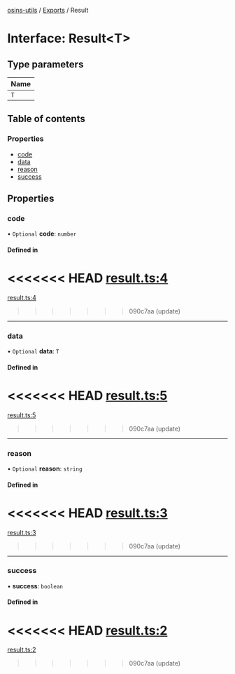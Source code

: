 [osins-utils](../README.md) / [Exports](../modules.md) / Result

# Interface: Result<T\>

## Type parameters

| Name |
| :------ |
| `T` |

## Table of contents

### Properties

- [code](Result.md#code)
- [data](Result.md#data)
- [reason](Result.md#reason)
- [success](Result.md#success)

## Properties

### code

• `Optional` **code**: `number`

#### Defined in

<<<<<<< HEAD
[result.ts:4](https://github.com/osins/osins-utils/blob/b1b8065/src/result.ts#L4)
=======
[result.ts:4](https://github.com/osins/osins-utils/blob/de67fbb/src/result.ts#L4)
>>>>>>> 090c7aa (update)

___

### data

• `Optional` **data**: `T`

#### Defined in

<<<<<<< HEAD
[result.ts:5](https://github.com/osins/osins-utils/blob/b1b8065/src/result.ts#L5)
=======
[result.ts:5](https://github.com/osins/osins-utils/blob/de67fbb/src/result.ts#L5)
>>>>>>> 090c7aa (update)

___

### reason

• `Optional` **reason**: `string`

#### Defined in

<<<<<<< HEAD
[result.ts:3](https://github.com/osins/osins-utils/blob/b1b8065/src/result.ts#L3)
=======
[result.ts:3](https://github.com/osins/osins-utils/blob/de67fbb/src/result.ts#L3)
>>>>>>> 090c7aa (update)

___

### success

• **success**: `boolean`

#### Defined in

<<<<<<< HEAD
[result.ts:2](https://github.com/osins/osins-utils/blob/b1b8065/src/result.ts#L2)
=======
[result.ts:2](https://github.com/osins/osins-utils/blob/de67fbb/src/result.ts#L2)
>>>>>>> 090c7aa (update)
